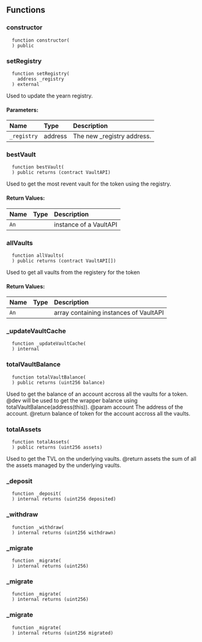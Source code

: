 



## Functions
### constructor
```solidity
  function constructor(
  ) public
```




### setRegistry
```solidity
  function setRegistry(
    address _registry
  ) external
```

 Used to update the yearn registry.


#### Parameters:
| Name | Type | Description                                                          |
| :--- | :--- | :------------------------------------------------------------------- |
|`_registry` | address | The new _registry address.

### bestVault
```solidity
  function bestVault(
  ) public returns (contract VaultAPI)
```

 Used to get the most revent vault for the token using the registry.



#### Return Values:
| Name                           | Type          | Description                                                                  |
| :----------------------------- | :------------ | :--------------------------------------------------------------------------- |
|`An`|  | instance of a VaultAPI
### allVaults
```solidity
  function allVaults(
  ) public returns (contract VaultAPI[])
```

 Used to get all vaults from the registery for the token



#### Return Values:
| Name                           | Type          | Description                                                                  |
| :----------------------------- | :------------ | :--------------------------------------------------------------------------- |
|`An`|  | array containing instances of VaultAPI
### _updateVaultCache
```solidity
  function _updateVaultCache(
  ) internal
```




### totalVaultBalance
```solidity
  function totalVaultBalance(
  ) public returns (uint256 balance)
```

 Used to get the balance of an account accross all the vaults for a token.
 @dev will be used to get the wrapper balance using totalVaultBalance(address(this)).
 @param account The address of the account.
 @return balance of token for the account accross all the vaults.



### totalAssets
```solidity
  function totalAssets(
  ) public returns (uint256 assets)
```

 Used to get the TVL on the underlying vaults.
 @return assets the sum of all the assets managed by the underlying vaults.



### _deposit
```solidity
  function _deposit(
  ) internal returns (uint256 deposited)
```




### _withdraw
```solidity
  function _withdraw(
  ) internal returns (uint256 withdrawn)
```




### _migrate
```solidity
  function _migrate(
  ) internal returns (uint256)
```




### _migrate
```solidity
  function _migrate(
  ) internal returns (uint256)
```




### _migrate
```solidity
  function _migrate(
  ) internal returns (uint256 migrated)
```





